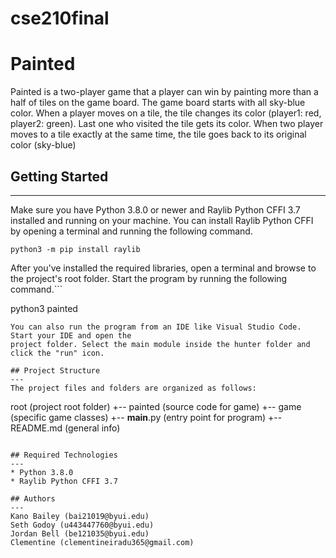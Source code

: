# cse210final
# Painted

Painted is a two-player game that a player can win by painting more than a half of tiles on the game board. The game board starts with all sky-blue color. When a player moves on a tile, the tile changes its color (player1: red, player2: green). Last one who visited the tile gets its color. When two player moves to a tile exactly at the same time, the tile goes back to its original color (sky-blue)

## Getting Started
---
Make sure you have Python 3.8.0 or newer and Raylib Python CFFI 3.7 installed and running on your machine. You can install Raylib Python CFFI by opening a terminal and running the following command.
```
python3 -m pip install raylib
```
After you've installed the required libraries, open a terminal and browse to the project's root folder. Start the program by running the following command.```

python3 painted 
```
You can also run the program from an IDE like Visual Studio Code. Start your IDE and open the 
project folder. Select the main module inside the hunter folder and click the "run" icon.

## Project Structure
---
The project files and folders are organized as follows:
```
root                    (project root folder)
+-- painted               (source code for game)
  +-- game              (specific game classes)
  +-- __main__.py       (entry point for program)
+-- README.md           (general info)
```

## Required Technologies
---
* Python 3.8.0
* Raylib Python CFFI 3.7

## Authors
---
Kano Bailey (bai21019@byui.edu)
Seth Godoy (u443447760@byui.edu)
Jordan Bell (be121035@byui.edu)
Clementine (clementineiradu365@gmail.com)
